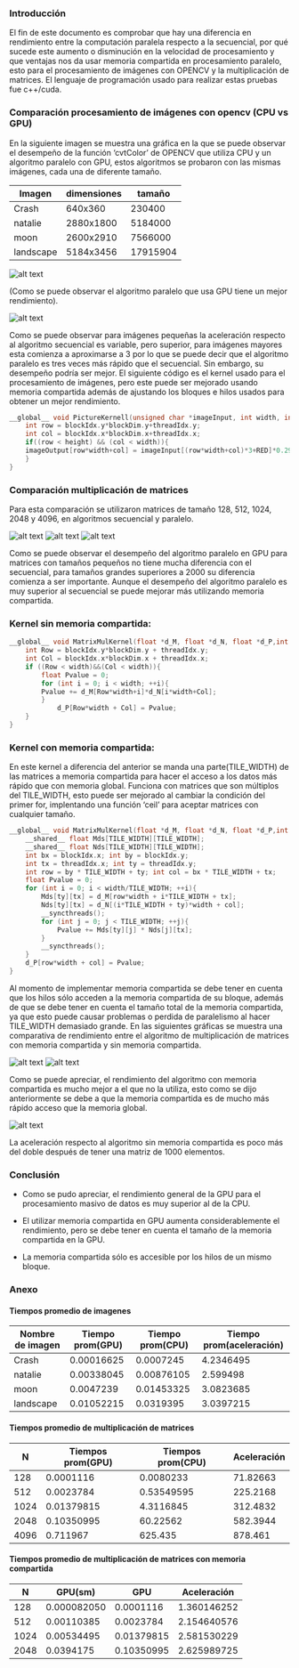### Introducción

El fin de este documento es comprobar que hay una diferencia en rendimiento entre la computación paralela respecto a la secuencial, por qué sucede este aumento o disminución en la velocidad de procesamiento y que ventajas nos da usar memoria compartida en procesamiento paralelo, esto para el procesamiento de imágenes con OPENCV y la multiplicación de matrices. El lenguaje de programación usado para realizar estas pruebas fue c++/cuda.

### Comparación procesamiento de imágenes con opencv (CPU vs GPU)

En la siguiente imagen se muestra una gráfica en la que se puede observar el desempeño de la función ‘cvtColor’ de OPENCV que utiliza CPU y un algoritmo paralelo con GPU, estos algoritmos se probaron con las mismas imágenes, cada una de diferente tamaño.

|Imagen| dimensiones|tamaño|
|-----------|-----------|----------| 
| Crash     | 640x360   | 230400   | 
| natalie   | 2880x1800 | 5184000 | 
| moon     | 2600x2910 | 7566000 | 
| landscape | 5184x3456 | 17915904 |

![alt text](https://github.com/Slr-william/HPC/blob/master/cuda/report/imagen%201.PNG)
 
(Como se puede observar el algoritmo paralelo que usa GPU tiene un mejor rendimiento).

![alt text](https://github.com/Slr-william/HPC/blob/master/cuda/report/imagen%202.PNG)

Como se puede observar para imágenes pequeñas la aceleración respecto al algoritmo secuencial es variable, pero superior, para imágenes mayores esta comienza a aproximarse a 3 por lo que se puede decir que el algoritmo paralelo es tres veces más rápido que el secuencial. Sin embargo, su desempeño podría ser mejor.
El siguiente código es el kernel usado para el procesamiento de imágenes, pero este puede ser mejorado usando memoria compartida además de ajustando los bloques e hilos usados para obtener un mejor rendimiento.

```cpp
__global__ void PictureKernell(unsigned char *imageInput, int width, int height, unsigned char *imageOutput){
	int row = blockIdx.y*blockDim.y+threadIdx.y;
	int col = blockIdx.x*blockDim.x+threadIdx.x;
	if((row < height) && (col < width)){
	imageOutput[row*width+col] = imageInput[(row*width+col)*3+RED]*0.299 + 	imageInput[(row*width+col)*3+GREEN]*0.587 + 	imageInput[(row*width+col)*3+BLUE]*0.114;
	}
}
```
### Comparación multiplicación de matrices

Para esta comparación se utilizaron matrices de tamaño 128, 512, 1024, 2048 y 4096, en algoritmos secuencial y paralelo.
 
 ![alt text](https://github.com/Slr-william/HPC/blob/master/cuda/report/imagen%203.PNG)
 ![alt text](https://github.com/Slr-william/HPC/blob/master/cuda/report/imagen%204.PNG)
 ![alt text](https://github.com/Slr-william/HPC/blob/master/cuda/report/imagen%205.PNG)

Como se puede observar el desempeño del algoritmo paralelo en GPU para matrices con tamaños pequeños no tiene mucha diferencia con el secuencial, para tamaños grandes superiores a 2000 su diferencia comienza a ser importante.
Aunque el desempeño del algoritmo paralelo es muy superior al secuencial se puede mejorar más utilizando memoria compartida.


### Kernel sin memoria compartida:

```cpp
__global__ void MatrixMulKernel(float *d_M, float *d_N, float *d_P,int width){
	int Row = blockIdx.y*blockDim.y + threadIdx.y;
	int Col = blockIdx.x*blockDim.x + threadIdx.x;
	if ((Row < width)&&(Col < width)){
		float Pvalue = 0;
		for (int i = 0; i < width; ++i){
		Pvalue += d_M[Row*width+i]*d_N[i*width+Col]; 
		}
			d_P[Row*width + Col] = Pvalue;
	}
}
```

### Kernel con memoria compartida:

En este kernel a diferencia del anterior se manda una parte(TILE_WIDTH) de las matrices a memoria compartida para hacer el acceso a los datos más rápido que con memoria global.
Funciona con matrices que son múltiplos del TILE_WIDTH, esto puede ser mejorado al cambiar la condición del primer for, implentando una función ‘ceil’ para aceptar matrices con cualquier tamaño.

```c++
__global__ void MatrixMulKernel(float *d_M, float *d_N, float *d_P,int width){
	__shared__ float Mds[TILE_WIDTH][TILE_WIDTH];
	__shared__ float Nds[TILE_WIDTH][TILE_WIDTH];
	int bx = blockIdx.x; int by = blockIdx.y;
	int tx = threadIdx.x; int ty = threadIdx.y;
	int row = by * TILE_WIDTH + ty; int col = bx * TILE_WIDTH + tx;
	float Pvalue = 0;
	for (int i = 0; i < width/TILE_WIDTH; ++i){
		Mds[ty][tx] = d_M[row*width + i*TILE_WIDTH + tx];
		Nds[ty][tx] = d_N[(i*TILE_WIDTH + ty)*width + col];
		__syncthreads();
		for (int j = 0; j < TILE_WIDTH; ++j){
			Pvalue += Mds[ty][j] * Nds[j][tx];
		}
		__syncthreads();
	}
	d_P[row*width + col] = Pvalue;
}
```

Al momento de implementar memoria compartida se debe tener en cuenta que los hilos sólo acceden a la memoria compartida de su bloque, además de que se debe tener en cuenta el tamaño total de la memoria compartida, ya que esto puede causar problemas o perdida de paralelismo al hacer TILE_WIDTH demasiado grande.
En las siguientes gráficas se muestra una comparativa de rendimiento entre el algoritmo de multiplicación de matrices con memoria compartida y sin memoria compartida.
 
![alt text](https://github.com/Slr-william/HPC/blob/master/cuda/report/imagen%206.PNG)
![alt text](https://github.com/Slr-william/HPC/blob/master/cuda/report/imagen%207.PNG)

Como se puede apreciar, el rendimiento del algoritmo con memoria compartida es mucho mejor a el que no la utiliza, esto como se dijo anteriormente se debe a que la memoria compartida es de mucho más rápido acceso que la memoria global.
 
![alt text](https://github.com/Slr-william/HPC/blob/master/cuda/report/imagen%208.PNG)
 
La aceleración respecto al algoritmo sin memoria compartida es poco más del doble después de tener una matriz de 1000 elementos.

### Conclusión 

* Como se pudo apreciar, el rendimiento general de la GPU para el procesamiento masivo de datos es muy superior al de la CPU.

* El utilizar memoria compartida en GPU aumenta considerablemente el rendimiento, pero se debe tener en cuenta el tamaño de la memoria compartida en la GPU.

* La memoria compartida sólo es accesible por los hilos de un mismo bloque.


### Anexo

#### Tiempos promedio de imagenes
| Nombre de imagen | Tiempo prom(GPU) | Tiempo prom(CPU) | Tiempo prom(aceleración) | 
|------------------|------------------|------------------|--------------------------| 
| Crash            | 0.00016625       | 0.0007245        | 4.2346495                | 
| natalie          | 0.00338045       | 0.00876105       | 2.599498                 | 
| moon             | 0.0047239        | 0.01453325       | 3.0823685                | 
| landscape        | 0.01052215       | 0.0319395        | 3.0397215                | 


#### Tiempos promedio de multiplicación de matrices
| N    | Tiempos prom(GPU) | Tiempos prom(CPU) | Aceleración | 
|------|-------------------|-------------------|-------------| 
| 128  | 0.0001116         | 0.0080233         | 71.82663    | 
| 512  | 0.0023784         | 0.53549595        | 225.2168    | 
| 1024 | 0.01379815        | 4.3116845         | 312.4832    | 
| 2048 | 0.10350995        | 60.22562          | 582.3944    | 
| 4096 | 0.711967          | 625.435           | 878.461     | 

#### Tiempos promedio de multiplicación de matrices con memoria compartida
| N    | GPU(sm)     | GPU        | Aceleración | 
|------|-------------|------------|-------------| 
| 128  | 0.000082050 | 0.0001116  | 1.360146252 | 
| 512  | 0.00110385  | 0.0023784  | 2.154640576 | 
| 1024 | 0.00534495  | 0.01379815 | 2.581530229 | 
| 2048 | 0.0394175   | 0.10350995 | 2.625989725 |

